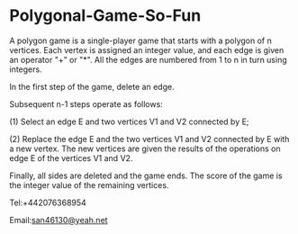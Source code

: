 # Polygonal-Game-So-Fun

A polygon game is a single-player game that starts with a polygon of n vertices. Each vertex is assigned an integer value, and each edge is given an operator "+" or "*". All the edges are numbered from 1 to n in turn using integers.

In the first step of the game, delete an edge.

Subsequent n-1 steps operate as follows:

(1) Select an edge E and two vertices V1 and V2 connected by E;

(2) Replace the edge E and the two vertices V1 and V2 connected by E with a new vertex. The new vertices are given the results of the operations on edge E of the vertices V1 and V2.

Finally, all sides are deleted and the game ends. The score of the game is the integer value of the remaining vertices.


Tel:+442076368954

Email:san46130@yeah.net
